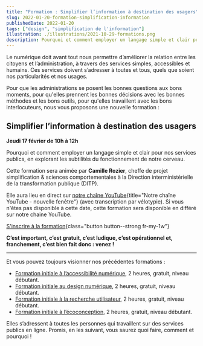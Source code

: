 ```yaml
---
title: "Formation : Simplifier l’information à destination des usagers"
slug: 2022-01-20-formation-simplification-information
publishedDate: 2022-01-20
tags: ["design", "simplification de l'information"]
illustration: ./illustrations/2021-10-29-formations.png
description: Pourquoi et comment employer un langage simple et clair pour nos services publics, en explorant les subtilités du fonctionnement de notre cerveau
---
```


Le numérique doit avant tout nous permettre d’améliorer la relation entre les citoyens et l’administration, à travers des services simples, accessibles et humains. Ces services doivent s’adresser à toutes et tous, quels que soient nos particularités et nos usages.

Pour que les administrations se posent les bonnes questions aux bons moments, pour qu'elles prennent les bonnes décisions avec les bonnes méthodes et les bons outils, pour qu'elles travaillent avec les bons interlocuteurs, nous vous proposons une nouvelle formation :

## Simplifier l’information à destination des usagers
**Jeudi 17 février de 10h à 12h**

Pourquoi et comment employer un langage simple et clair pour nos services publics, en explorant les subtilités du fonctionnement de notre cerveau.

Cette formation sera animée par **Camille Rozier**, cheffe de projet simplification & sciences comportementales à la Direction interministérielle de la transformation publique (DITP).

Elle aura lieu en direct sur [notre chaîne YouTube](https://www.youtube.com/c/DesignGouv){title="Notre chaîne YouTube - nouvelle fenêtre"} (avec transcription par vélotypie). Si vous n'êtes pas disponible à cette date, cette formation sera disponible en différé sur notre chaine YouTube.

[S'inscrire à la formation](/formations/simplification-information/){class="button button--strong fr-my-1w"}

**C’est important, c’est gratuit, c’est ludique, c’est opérationnel et, franchement, c’est bien fait donc : venez !**

***

Et vous pouvez toujours visionner nos précédentes formations :
- [Formation initiale à l’accessibilité numérique](/formations/accessibilite/), 2 heures, gratuit, niveau débutant.
- [Formation initiale au design numérique](/formations/design/), 2 heures, gratuit, niveau débutant.
- [Formation initiale à la recherche utilisateur](/formations/recherche-utilisateur/), 2 heures, gratuit, niveau
débutant.
- [Formation initiale à l’écoconception](/formations/ecoconception/), 2 heures, gratuit, niveau débutant.

Elles s’adressent à toutes les personnes qui travaillent sur des services publics en ligne. Promis, en les suivant, vous saurez quoi faire, comment et pourquoi !
